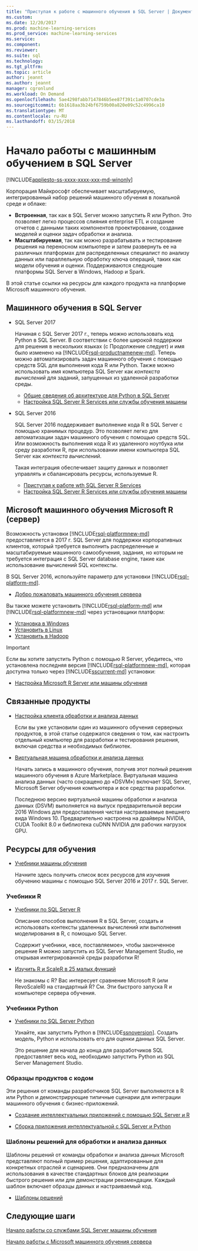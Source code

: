 ```yaml
---
title: "Приступая к работе с машинного обучения в SQL Server | Документы Microsoft"
ms.custom: 
ms.date: 12/20/2017
ms.prod: machine-learning-services
ms.prod_service: machine-learning-services
ms.service: 
ms.component: 
ms.reviewer: 
ms.suite: sql
ms.technology: 
ms.tgt_pltfrm: 
ms.topic: article
author: jeannt
ms.author: jeannt
manager: cgronlund
ms.workload: On Demand
ms.openlocfilehash: 5ae4298fabb7147846b5ee87f391c1a0707cde3a
ms.sourcegitcommit: 6b1618aa3b24bf6759b00a820e09c52c4996ca10
ms.translationtype: MT
ms.contentlocale: ru-RU
ms.lasthandoff: 03/15/2018
---
```

# <a name="getting-started-with-machine-learning-in-sql-server"></a>Начало работы с машинным обучением в SQL Server
[!INCLUDE[appliesto-ss-xxxx-xxxx-xxx-md-winonly](../includes/appliesto-ss-xxxx-xxxx-xxx-md-winonly.md)]

Корпорация Майкрософт обеспечивает масштабируемую, интегрированный набор решений машинного обучения в локальной среде и облаке:

+ **Встроенная**, так как в SQL Server можно запустить R или Python. Это позволяет легко процессов слияния enterprise ETL и создание отчетов с данными таких компонентов проектирование, создание моделей и оценки задач обработки и анализа.
+ **Масштабируемая**, так как можно разрабатывать и тестирование решения на переносном компьютере и затем развернуть ее на различных платформах для распределенных специалист по анализу данных или параллельную обработку ключа операций, таких как модели обучения и оценки. Поддерживаются следующие платформы SQL Server в Windows, Hadoop и Spark.

В этой статье ссылки на ресурсы для каждого продукта на платформе Microsoft машинного обучения.

## <a name="machine-learning-in-sql-server"></a>Машинного обучения в SQL Server

+ SQL Server 2017

  Начиная с SQL Server 2017 г., теперь можно использовать код Python в SQL Server. В соответствии с более широкой поддержки для решения в нескольких языках (с Продолжение следует) и имя было изменено на [!INCLUDE[rsql-productnamenew-md](../includes/rsql-productnamenew-md.md)]. Теперь можно автоматизировать задач машинного обучения с помощью средств SQL для выполнения кода R или Python. Также можно использовать имя компьютера SQL Server как _контекста вычислений_ для заданий, запущенных из удаленной разработки среды.

    + [Общие сведения об архитектуре для Python в SQL Server](../advanced-analytics/python/architecture-overview-sql-server-python.md)
    + [Настройка SQL Server R Services или службы обучения машины](../advanced-analytics/r/set-up-sql-server-r-services-in-database.md)

+ SQL Server 2016

  SQL Server 2016 поддерживает выполнение кода R в SQL Server с помощью хранимых процедур. Это позволяет легко для автоматизации задач машинного обучения с помощью средств SQL. Или возможность выполнения кода R из удаленного ноутбука или среду разработки R, при использовании имени компьютера SQL Server как _контекста вычислений_.

  Такая интеграция обеспечивает защиту данных и позволяет управлять и сбалансировать ресурсы, используемые R.

    + [Приступая к работе wth SQL Server R Services](r/getting-started-with-sql-server-r-services.md)
    + [Настройка SQL Server R Services или службы обучения машины](../advanced-analytics/r/set-up-sql-server-r-services-in-database.md)

## <a name="microsoft-machine-learning-server-microsoft-r-server"></a>Microsoft машинного обучения Microsoft R (сервер)

Возможность установки [!INCLUDE[rsql-platformnew-md](../includes/rsql-platformnew-md.md)] предоставляется в 2017 г. SQL Server для поддержки корпоративных клиентов, который требуется выполнить распределенные и масштабируемые машинного самообучения, задания, но которым не требуется интеграция с SQL Server database engine, такие как использование вычислений SQL контексты.

В SQL Server 2016, используйте параметр для установки [!INCLUDE[rsql-platform-md](../includes/rsql-platformnew-md.md)].
  
  + [Добро пожаловать машинного обучения сервера](https://docs.microsoft.com/machine-learning-server/what-is-machine-learning-server)
  
Вы также можете установить [!INCLUDE[rsql-platform-md](../includes/rsql-platform-md.md)] или [!INCLUDE[rsql-platformnew-md](../includes/rsql-platformnew-md.md)] через установщики платформ:

  + [Установка в Windows](https://docs.microsoft.com/machine-learning-server/install/machine-learning-server-windows-install)
  + [Установить в Linux](https://docs.microsoft.com/machine-learning-server/install/machine-learning-server-linux-install)
  + [Установить в Hadoop](https://docs.microsoft.com/machine-learning-server/install/machine-learning-server-hadoop-install)

> [!IMPORTANT]
> Если вы хотите запустить Python с помощью R Server, убедитесь, что установлена последняя версия [!INCLUDE[rsql-platformnew-md](../includes/rsql-platformnew-md.md)], которая доступна только через [!INCLUDE[sscurrent-md](../includes/sscurrent-md.md)] установки:
> 
>    + [Настройка Microsoft R Server или машины обучения](../advanced-analytics/r/create-a-standalone-r-server.md)

## <a name="related-products"></a>Связанные продукты

+ [Настройка клиента обработки и анализа данных](../advanced-analytics/r/set-up-a-data-science-client.md)

  Если вы уже установили один из машинного обучения серверных продуктов, в этой статье содержатся сведения о том, как настроить отдельный компьютер для разработки и тестирования решения, включая средства и необходимых библиотек.

+ [Виртуальная машина обработки и анализа данных](../advanced-analytics/r/provision-the-r-server-only-sql-server-2016-enterprise-vm-on-azure.md)

  Начать запись в машинного обучения, получив этот полный решения машинного обучения в Azure Marketplace. Виртуальная машина анализа данных (часто сокращено до «DSVM») включает SQL Server, Microsoft Server обучения компьютера и все средства разработки.
  
  Последнюю версию виртуальной машины обработки и анализа данных (DSVM) выполняется на выпуск предварительной версии 2016 Windows для предоставления чистая настраиваемые внешнего вида Windows 10. Предварительно настроена на драйверы NVIDIA, CUDA Toolkit 8.0 и библиотека cuDNN NVIDIA для рабочих нагрузок GPU.

## <a name="resources-for-learning"></a>Ресурсы для обучения

+ [Учебники машины обучения](../advanced-analytics/tutorials/machine-learning-services-tutorials.md)

  Начните здесь получить список всех ресурсов для изучения обучению машины с помощью SQL Server 2016 и 2017 г. SQL Server.

### <a name="r-tutorials"></a>Учебники R

+ [Учебники по SQL Server R](../advanced-analytics/tutorials/sql-server-r-tutorials.md)

   Описание способов выполнения R в SQL Server, создать и использовать контексты удаленных вычислений или выполнения моделирования в R, с помощью SQL Server.
   
   Содержит учебники, «все, поставляемое», чтобы законченное решение R можно запустить из SQL Server Management Studio, не открывая интегрированной среды разработки R!

+ [Изучить R и ScaleR в 25 малых функций](https://docs.microsoft.com/r-server/r/tutorial-r-to-revoscaler)

   Не знакомы с R? Вас интересует сравнение Microsoft R (или RevoScaleR) на стандартный R? См. Эти быстрого запуска R и компьютере сервера обучения.

### <a name="python-tutorials"></a>Учебники Python

+ [Учебники по SQL Server Python](../advanced-analytics/tutorials/sql-server-r-tutorials.md)

  Узнайте, как запустить Python в [!INCLUDE[ssnoversion](../includes/ssnoversion.md)]. Создать модель, Python и использовать его для оценки данных SQL Server.

   Это решение для начала до конца для разработчиков SQL предоставляет весь код, необходимо запустить Python из SQL Server Management Studio.


### <a name="product-samples-with-code"></a>Образцы продуктов с кодом

Эти решения от команды разработчиков SQL Server выполняются в R или Python и демонстрирующие типичные сценарии для интеграции машинного обучения с бизнес-приложений.

+ [Создание интеллектуальных приложений с помощью SQL Server и R](https://microsoft.github.io/sql-ml-tutorials/R/rentalprediction)

+ [Сборка приложения интеллектуальной с SQL Server и Python](https://microsoft.github.io/sql-ml-tutorials/python/rentalprediction/)

### <a name="data-science-solution-templates"></a>Шаблоны решений для обработки и анализа данных

Шаблоны решений от команды обработки и анализа данных Microsoft представляют полный пример решения, адаптированные для конкретных отраслей и сценариев. Они предназначены для использования в качестве стандартных блоков для реализации быстрого решения или для демонстрации рекомендации. Каждый шаблон включает образцы данных и настраиваемый код.

+ [Шаблоны решений](../advanced-analytics/tutorials/data-science-scenarios-and-solution-templates.md)

## <a name="next-steps"></a>Следующие шаги

[Начало работы со службами SQL Server машины обучения](../advanced-analytics/r/getting-started-with-sql-server-r-services.md)

[Начало работы с Microsoft машинного обучения сервера](../advanced-analytics/r/getting-started-with-microsoft-r-server-standalone.md)
